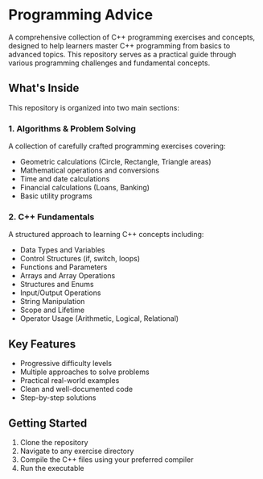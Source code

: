# Programming Advice

A comprehensive collection of C++ programming exercises and concepts, designed to help learners master C++ programming from basics to advanced topics. This repository serves as a practical guide through various programming challenges and fundamental concepts.

## What's Inside

This repository is organized into two main sections:

### 1. Algorithms & Problem Solving
A collection of carefully crafted programming exercises covering:
- Geometric calculations (Circle, Rectangle, Triangle areas)
- Mathematical operations and conversions
- Time and date calculations
- Financial calculations (Loans, Banking)
- Basic utility programs

### 2. C++ Fundamentals
A structured approach to learning C++ concepts including:
- Data Types and Variables
- Control Structures (if, switch, loops)
- Functions and Parameters
- Arrays and Array Operations
- Structures and Enums
- Input/Output Operations
- String Manipulation
- Scope and Lifetime
- Operator Usage (Arithmetic, Logical, Relational)

## Key Features
- Progressive difficulty levels
- Multiple approaches to solve problems
- Practical real-world examples
- Clean and well-documented code
- Step-by-step solutions

## Getting Started

1. Clone the repository
2. Navigate to any exercise directory
3. Compile the C++ files using your preferred compiler
4. Run the executable

